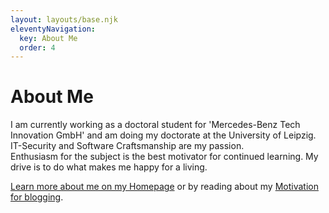 ```yaml
---
layout: layouts/base.njk
eleventyNavigation:
  key: About Me
  order: 4
---
```

# About Me

I am currently working as a doctoral student for 'Mercedes-Benz Tech Innovation GmbH' and am doing my doctorate at the University of Leipzig.  
IT-Security and Software Craftsmanship are my passion.  
Enthusiasm for the subject is the best motivator for continued learning.
My drive is to do what makes me happy for a living.

<a href="https://jeujeus.de" target="_blank">Learn more about me on my Homepage</a>
or by reading about my <a href="https://blog.jeujeus.de/blog/motivation-for-blogging" target="_blank">Motivation for blogging</a>.